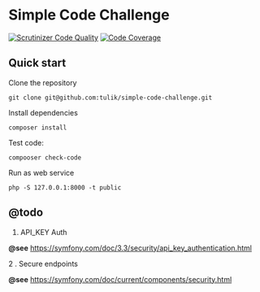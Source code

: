 # Simple Code Challenge

[![Scrutinizer Code Quality](https://scrutinizer-ci.com/g/tulik/simple-code-challenge/badges/quality-score.png?b=master)](https://scrutinizer-ci.com/g/tulik/simple-code-challenge/?branch=master)
[![Code Coverage](https://scrutinizer-ci.com/g/tulik/simple-code-challenge/badges/coverage.png?b=master)](https://scrutinizer-ci.com/g/tulik/simple-code-challenge/?branch=master)

## Quick start

Clone the repository
```
git clone git@github.com:tulik/simple-code-challenge.git
```

Install dependencies

```
composer install
```

Test code:

```
compooser check-code
```

Run as web service

```
php -S 127.0.0.1:8000 -t public
```


## @todo

1. API_KEY Auth

**@see** https://symfony.com/doc/3.3/security/api_key_authentication.html

2 . Secure endpoints

**@see** https://symfony.com/doc/current/components/security.html
